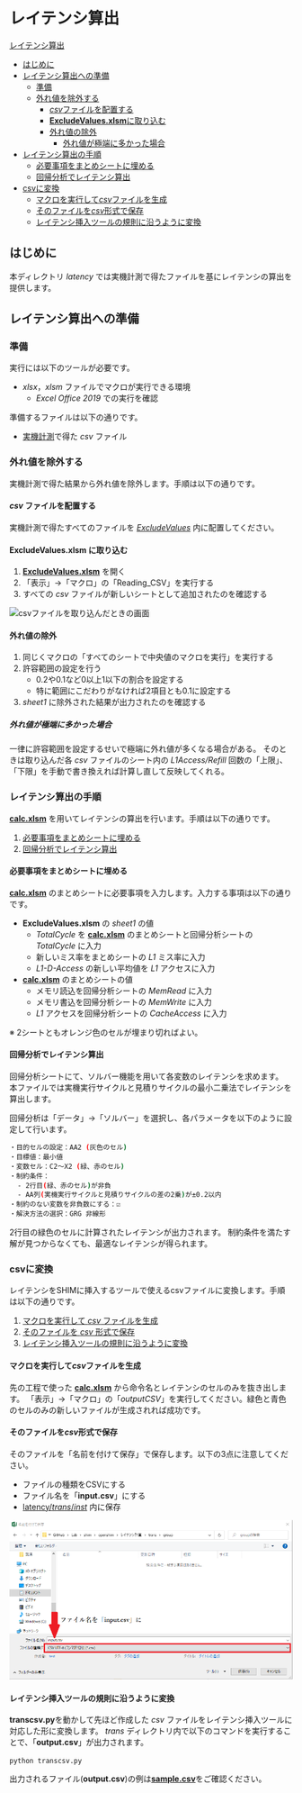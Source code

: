 # レイテンシ算出

[レイテンシ算出](#レイテンシ算出)
  - [はじめに](#はじめに)
  - [レイテンシ算出への準備](#レイテンシ算出への準備)
    - [準備](#準備)
    - [外れ値を除外する](#外れ値を除外する)
      - [*csv*ファイルを配置する](#csv-ファイルを配置する)
      - [**ExcludeValues.xlsm**に取り込む](#excludevaluesxlsm-に取り込む)
      - [外れ値の除外](#外れ値の除外)
        - [外れ値が極端に多かった場合](#外れ値が極端に多かった場合)
  - [レイテンシ算出の手順](#レイテンシ算出の手順) 
      - [必要事項をまとめシートに埋める](#必要事項をまとめシートに埋める)
      - [回帰分析でレイテンシ算出](#回帰分析でレイテンシ算出)
  - [csvに変換](#csvに変換)
      - [マクロを実行して*csv*ファイルを生成](#マクロを実行してcsvファイルを生成)
      - [そのファイルを*csv*形式で保存](#そのファイルをcsv形式で保存)
      - [レイテンシ挿入ツールの規則に沿うように変換](#レイテンシ挿入ツールの規則に沿うように変換)

## はじめに

本ディレクトリ *latency* では実機計測で得たファイルを基にレイテンシの算出を提供します。

## レイテンシ算出への準備
### 準備

実行には以下のツールが必要です。

+ *xlsx*，*xlsm* ファイルでマクロが実行できる環境
  + *Excel Office 2019* での実行を確認

準備するファイルは以下の通りです。

+ [実機計測](../実機計測)で得た *csv* ファイル

### 外れ値を除外する

実機計測で得た結果から外れ値を除外します。手順は以下の通りです。

#### *csv* ファイルを配置する

実機計測で得たすべてのファイルを [*ExcludeValues*](/ExcludeValues) 内に配置してください。

#### **ExcludeValues.xlsm** に取り込む

1. [**ExcludeValues.xlsm**](/ExcludeValues/ExcludeValues.xlsm) を開く
2. 「表示」→「マクロ」の「Reading_CSV」を実行する
3. すべての *csv* ファイルが新しいシートとして追加されたのを確認する

![csvファイルを取り込んだときの画面](../images/csv.bmp)

#### 外れ値の除外

1. 同じくマクロの「すべてのシートで中央値のマクロを実行」を実行する
2. 許容範囲の設定を行う
   + 0.2や0.1など0以上1以下の割合を設定する
   + 特に範囲にこだわりがなければ2項目とも0.1に設定する
3. *sheet1* に除外された結果が出力されたのを確認する

##### 外れ値が極端に多かった場合

一律に許容範囲を設定するせいで極端に外れ値が多くなる場合がある。
そのときは取り込んだ各 *csv* ファイルのシート内の *L1Access/Refill* 回数の「上限」、「下限」を手動で書き換えれば計算し直して反映してくれる。

### レイテンシ算出の手順

[**calc.xlsm**](/calc.xlsm) を用いてレイテンシの算出を行います。手順は以下の通りです。

1. [必要事項をまとめシートに埋める](#必要事項をまとめシートに埋める)
2. [回帰分析でレイテンシ算出](#回帰分析でレイテンシ算出)

#### 必要事項をまとめシートに埋める

[**calc.xlsm**](/calc.xlsm) のまとめシートに必要事項を入力します。入力する事項は以下の通りです。

+ **ExcludeValues.xlsm** の *sheet1* の値
  + *TotalCycle* を [**calc.xlsm**](/calc.xlsm) のまとめシートと回帰分析シートの *TotalCycle* に入力
  + 新しいミス率をまとめシートの *L1* ミス率に入力
  + *L1-D-Access* の新しい平均値を *L1* アクセスに入力
+ [**calc.xlsm**](/calc.xlsm) のまとめシートの値
  + メモリ読込を回帰分析シートの *MemRead* に入力
  + メモリ書込を回帰分析シートの *MemWrite* に入力
  + *L1* アクセスを回帰分析シートの *CacheAccess* に入力

※ 2シートともオレンジ色のセルが埋まり切ればよい。

#### 回帰分析でレイテンシ算出

回帰分析シートにて、ソルバー機能を用いて各変数のレイテンシを求めます。
本ファイルでは実機実行サイクルと見積りサイクルの最小二乗法でレイテンシを算出します。

回帰分析は「データ」→「ソルバー」を選択し、各パラメータを以下のように設定して行います。

```bash
・目的セルの設定：AA2 (灰色のセル)
・目標値：最小値
・変数セル：C2～X2 (緑、赤のセル)
・制約条件：
  - 2行目(緑、赤のセル)が非負
  - AA列(実機実行サイクルと見積りサイクルの差の2乗)が±0.2以内
・制約のない変数を非負数にする：☑
・解決方法の選択：GRG 非線形
```

2行目の緑色のセルに計算されたレイテンシが出力されます。
制約条件を満たす解が見つからなくても、最適なレイテンシが得られます。

### csvに変換

レイテンシをSHIMに挿入するツールで使えるcsvファイルに変換します。手順は以下の通りです。

1. [マクロを実行して *csv* ファイルを生成](#マクロを実行してcsvファイルを生成)
2. [そのファイルを *csv* 形式で保存](#そのファイルをcsv形式で保存)
3. [レイテンシ挿入ツールの規則に沿うように変換](#レイテンシ挿入ツールの規則に沿うように変換)

#### マクロを実行して*csv*ファイルを生成

先の工程で使った [**calc.xlsm**](/calc.xlsm) から命令名とレイテンシのセルのみを抜き出します。
「表示」→「マクロ」の「*outputCSV*」を実行してください。緑色と青色のセルのみの新しいファイルが生成されれば成功です。

#### そのファイルを*csv*形式で保存

そのファイルを「名前を付けて保存」で保存します。以下の3点に注意してください。

+ ファイルの種類をCSVにする
+ ファイル名を「**input.csv**」にする
+ [latency/*trans*/*inst*](trans/inst) 内に保存

![csvファイルとして保存](../images/save.bmp)

#### レイテンシ挿入ツールの規則に沿うように変換

**transcsv.py**を動かして先ほど作成した *csv* ファイルをレイテンシ挿入ツールに対応した形に変換します。
*trans* ディレクトリ内で以下のコマンドを実行することで、「**output.csv**」が出力されます。

`python transcsv.py`

出力されるファイル(**output.csv**)の例は[**sample.csv**](./trans/sample.csv)をご確認ください。